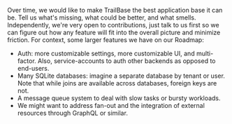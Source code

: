 Over time, we would like to make TrailBase the best application base it can be.
Tell us what's missing, what could be better, and what smells.
Independently, we're very open to contributions, just talk to us first so we
can figure out how any feature will fit into the overall picture and minimize
friction.
For context, some larger features we have on our Roadmap:

- Auth: more customizable settings, more customizable UI, and multi-factor.
  Also, service-accounts to auth other backends as opposed to end-users.
- Many SQLite databases: imagine a separate database by tenant or user. Note
  that while joins are available across databases, foreign keys are not.
- A message queue system to deal with slow tasks or bursty workloads.
- We might want to address fan-out and the integration of external resources
  through GraphQL or similar.
